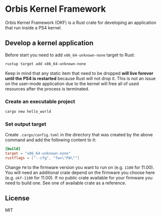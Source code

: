# Orbis Kernel Framework

Orbis Kernel Framework (OKF) is a Rust crate for developing an application that run inside a PS4 kernel.

## Develop a kernel application

Before start you need to add `x86_64-unknown-none` target to Rust:

```sh
rustup target add x86_64-unknown-none
```

Keep in mind that any static item that need to be dropped **will live forever until the PS4 is restarted** because Rust will not drop it. This is not an issue on the user-mode application due to the kernel will free all of used resources after the process is terminated.

### Create an executable project

```sh
cargo new hello_world
```

### Set output target

Create `.cargo/config.toml` in the directory that was created by the above command and add the following content to it:

```toml
[build]
target = "x86_64-unknown-none"
rustflags = ["--cfg", "fw=\"FW\""]
```

Change `FW` to the firmware version you want to run on (e.g. `1100` for 11.00). You will need an additional crate depend on the firmware you choose here (e.g. `okf-1100` for 11.00). If no public crate available for your firmware you need to build one. See one of available crate as a reference.

## License

MIT
